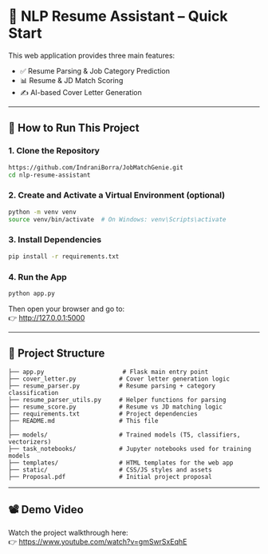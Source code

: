 # 🧠 NLP Resume Assistant – Quick Start

This web application provides three main features:
- ✅ Resume Parsing & Job Category Prediction  
- 📊 Resume & JD Match Scoring  
- ✍️ AI-based Cover Letter Generation  

---

## 🔧 How to Run This Project

### 1. Clone the Repository
```bash
https://github.com/IndraniBorra/JobMatchGenie.git
cd nlp-resume-assistant
```

### 2. Create and Activate a Virtual Environment (optional)
```bash
python -m venv venv
source venv/bin/activate  # On Windows: venv\Scripts\activate
```

### 3. Install Dependencies
```bash
pip install -r requirements.txt
```

### 4. Run the App
```bash
python app.py
```

Then open your browser and go to:  
👉 http://127.0.0.1:5000

---

## 📁 Project Structure

```
├── app.py                      # Flask main entry point
├── cover_letter.py            # Cover letter generation logic
├── resume_parser.py           # Resume parsing + category classification
├── resume_parser_utils.py     # Helper functions for parsing
├── resume_score.py            # Resume vs JD matching logic
├── requirements.txt           # Project dependencies
├── README.md                  # This file
│
├── models/                    # Trained models (T5, classifiers, vectorizers)
├── task_notebooks/            # Jupyter notebooks used for training models
├── templates/                 # HTML templates for the web app
├── static/                    # CSS/JS styles and assets
├── Proposal.pdf               # Initial project proposal
```

---

## 📽️ Demo Video

Watch the project walkthrough here:  
👉 https://www.youtube.com/watch?v=gmSwrSxEqhE
